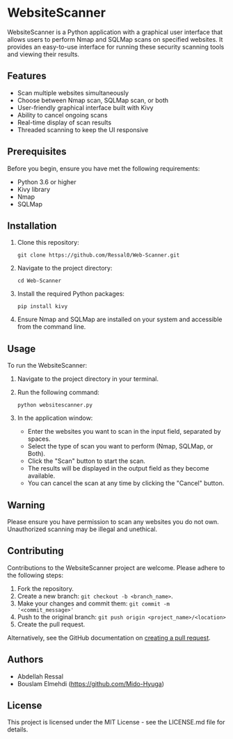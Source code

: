 # WebsiteScanner

WebsiteScanner is a Python application with a graphical user interface that allows users to perform Nmap and SQLMap scans on specified websites. It provides an easy-to-use interface for running these security scanning tools and viewing their results.

## Features

- Scan multiple websites simultaneously
- Choose between Nmap scan, SQLMap scan, or both
- User-friendly graphical interface built with Kivy
- Ability to cancel ongoing scans
- Real-time display of scan results
- Threaded scanning to keep the UI responsive

## Prerequisites

Before you begin, ensure you have met the following requirements:

- Python 3.6 or higher
- Kivy library
- Nmap
- SQLMap

## Installation

1. Clone this repository:
   ```
   git clone https://github.com/Ressal0/Web-Scanner.git
   ```

2. Navigate to the project directory:
   ```
   cd Web-Scanner
   ```

3. Install the required Python packages:
   ```
   pip install kivy
   ```

4. Ensure Nmap and SQLMap are installed on your system and accessible from the command line.

## Usage

To run the WebsiteScanner:

1. Navigate to the project directory in your terminal.

2. Run the following command:
   ```
   python websitescanner.py
   ```

3. In the application window:
   - Enter the websites you want to scan in the input field, separated by spaces.
   - Select the type of scan you want to perform (Nmap, SQLMap, or Both).
   - Click the "Scan" button to start the scan.
   - The results will be displayed in the output field as they become available.
   - You can cancel the scan at any time by clicking the "Cancel" button.

## Warning

Please ensure you have permission to scan any websites you do not own. Unauthorized scanning may be illegal and unethical.

## Contributing

Contributions to the WebsiteScanner project are welcome. Please adhere to the following steps:

1. Fork the repository.
2. Create a new branch: `git checkout -b <branch_name>`.
3. Make your changes and commit them: `git commit -m '<commit_message>'`
4. Push to the original branch: `git push origin <project_name>/<location>`
5. Create the pull request.

Alternatively, see the GitHub documentation on [creating a pull request](https://help.github.com/articles/creating-a-pull-request/).

## Authors

- Abdellah Ressal
- Bouslam Elmehdi (https://github.com/Mido-Hyuga)

## License

This project is licensed under the MIT License - see the LICENSE.md file for details.
